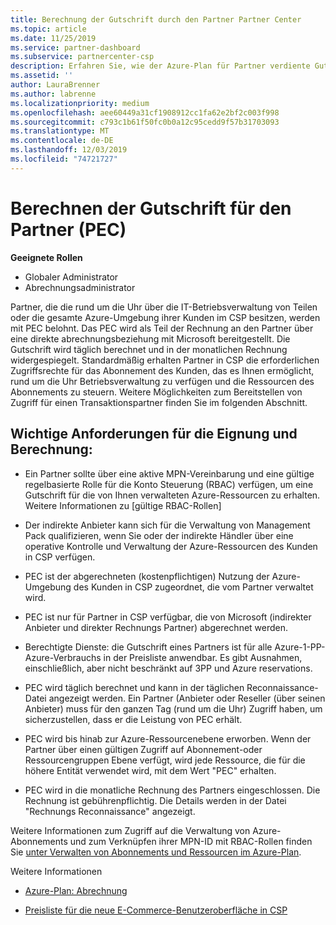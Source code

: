 ```yaml
---
title: Berechnung der Gutschrift durch den Partner Partner Center
ms.topic: article
ms.date: 11/25/2019
ms.service: partner-dashboard
ms.subservice: partnercenter-csp
description: Erfahren Sie, wie der Azure-Plan für Partner verdiente Gutschriften ("Partner verdiente Guthaben") berechnet wird. Dies schließt die Berechtigungsanforderungen für Partner und indirekte Anbieter ein.
ms.assetid: ''
author: LauraBrenner
ms.author: labrenne
ms.localizationpriority: medium
ms.openlocfilehash: aee60449a31cf1908912cc1fa62e2bf2c003f998
ms.sourcegitcommit: c793c1b61f50fc0b0a12c95cedd9f57b31703093
ms.translationtype: MT
ms.contentlocale: de-DE
ms.lasthandoff: 12/03/2019
ms.locfileid: "74721727"
---
```

# <a name="how-the-partner-earned-credit-pec-is-calculated"></a>Berechnen der Gutschrift für den Partner (PEC)

**Geeignete Rollen**

- Globaler Administrator
- Abrechnungsadministrator

Partner, die die rund um die Uhr über die IT-Betriebsverwaltung von Teilen oder die gesamte Azure-Umgebung ihrer Kunden im CSP besitzen, werden mit PEC belohnt. Das PEC wird als Teil der Rechnung an den Partner über eine direkte abrechnungsbeziehung mit Microsoft bereitgestellt. Die Gutschrift wird täglich berechnet und in der monatlichen Rechnung widergespiegelt. Standardmäßig erhalten Partner in CSP die erforderlichen Zugriffsrechte für das Abonnement des Kunden, das es Ihnen ermöglicht, rund um die Uhr Betriebsverwaltung zu verfügen und die Ressourcen des Abonnements zu steuern. Weitere Möglichkeiten zum Bereitstellen von Zugriff für einen Transaktionspartner finden Sie im folgenden Abschnitt.


## <a name="important-eligibility-and-calculation-requirements"></a>Wichtige Anforderungen für die Eignung und Berechnung:

- Ein Partner sollte über eine aktive MPN-Vereinbarung und eine gültige regelbasierte Rolle für die Konto Steuerung (RBAC) verfügen, um eine Gutschrift für die von Ihnen verwalteten Azure-Ressourcen zu erhalten. Weitere Informationen zu [gültige RBAC-Rollen]

- Der indirekte Anbieter kann sich für die Verwaltung von Management Pack qualifizieren, wenn Sie oder der indirekte Händler über eine operative Kontrolle und Verwaltung der Azure-Ressourcen des Kunden in CSP verfügen.

- PEC ist der abgerechneten (kostenpflichtigen) Nutzung der Azure-Umgebung des Kunden in CSP zugeordnet, die vom Partner verwaltet wird. 

- PEC ist nur für Partner in CSP verfügbar, die von Microsoft (indirekter Anbieter und direkter Rechnungs Partner) abgerechnet werden.

- Berechtigte Dienste: die Gutschrift eines Partners ist für alle Azure-1-PP-Azure-Verbrauchs in der Preisliste anwendbar. Es gibt Ausnahmen, einschließlich, aber nicht beschränkt auf 3PP und Azure reservations.

- PEC wird täglich berechnet und kann in der täglichen Reconnaissance-Datei angezeigt werden. Ein Partner (Anbieter oder Reseller (über seinen Anbieter) muss für den ganzen Tag (rund um die Uhr) Zugriff haben, um sicherzustellen, dass er die Leistung von PEC erhält.

- PEC wird bis hinab zur Azure-Ressourcenebene erworben. Wenn der Partner über einen gültigen Zugriff auf Abonnement-oder Ressourcengruppen Ebene verfügt, wird jede Ressource, die für die höhere Entität verwendet wird, mit dem Wert "PEC" erhalten. 

- PEC wird in die monatliche Rechnung des Partners eingeschlossen. Die Rechnung ist gebührenpflichtig. Die Details werden in der Datei "Rechnungs Reconnaissance" angezeigt.

Weitere Informationen zum Zugriff auf die Verwaltung von Azure-Abonnements und zum Verknüpfen ihrer MPN-ID mit RBAC-Rollen finden Sie [unter Verwalten von Abonnements und Ressourcen im Azure-Plan](azure-plan-manage.md).

Weitere Informationen

- [Azure-Plan: Abrechnung](azure-plan-billing.md)

- [Preisliste für die neue E-Commerce-Benutzeroberfläche in CSP ](azure-plan-price-list.md)